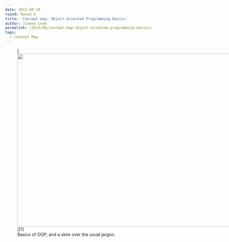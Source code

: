 ```yaml
---
date: 2013-08-19
round: Round 6
title: 'Concept map: Object-Oriented Programming Basics'
author: Jinwoo Leem
permalink: /2013/08/concept-map-object-oriented-programming-basics/
tags:
  - Concept Map
---
```

<figure id="attachment_3953" style="width: 707px;" class="wp-caption alignnone">[<img class=" wp-image-3953" alt="" src="http://files.software-carpentry.org/training-course/2013/08/OOP-1024x817.jpeg" width="707" height="564" />][1]<figcaption class="wp-caption-text">Basics of OOP, and a skim over the usual jargon.</figcaption></figure>

 [1]: http://files.software-carpentry.org/training-course/2013/08/OOP.jpeg
